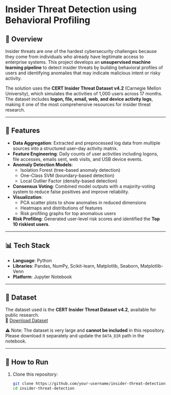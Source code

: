 # Insider Threat Detection using Behavioral Profiling

## 📖 Overview
Insider threats are one of the hardest cybersecurity challenges because they come from individuals who already have legitimate access to enterprise systems. This project develops an **unsupervised machine learning pipeline** to detect insider threats by building behavioral profiles of users and identifying anomalies that may indicate malicious intent or risky activity.

The solution uses the **CERT Insider Threat Dataset v4.2** (Carnegie Mellon University), which simulates the activities of 1,000 users across 17 months. The dataset includes **logon, file, email, web, and device activity logs**, making it one of the most comprehensive resources for insider threat research.

---

## 🚀 Features
- **Data Aggregation**: Extracted and preprocessed log data from multiple sources into a structured user–day activity matrix.
- **Feature Engineering**: Daily counts of user activities including logons, file accesses, emails sent, web visits, and USB device events.
- **Anomaly Detection Models**: 
  - Isolation Forest (tree-based anomaly detection)
  - One-Class SVM (boundary-based detection)
  - Local Outlier Factor (density-based detection)
- **Consensus Voting**: Combined model outputs with a majority-voting system to reduce false positives and improve reliability.
- **Visualization**:
  - PCA scatter plots to show anomalies in reduced dimensions
  - Heatmaps and distributions of features
  - Risk profiling graphs for top anomalous users
- **Risk Profiling**: Generated user-level risk scores and identified the **Top 10 riskiest users**.

---

## 📊 Tech Stack
- **Language**: Python  
- **Libraries**: Pandas, NumPy, Scikit-learn, Matplotlib, Seaborn, Matplotlib-Venn  
- **Platform**: Jupyter Notebook  

---

## 📂 Dataset
The dataset used is the **CERT Insider Threat Dataset v4.2**, available for public research.  
🔗 [Download Dataset](https://kilthub.cmu.edu/articles/dataset/Insider_Threat_Test_Dataset/12841247)

⚠️ Note: The dataset is very large and **cannot be included** in this repository. Please download it separately and update the `DATA_DIR` path in the notebook.

---

## 📌 How to Run
1. Clone this repository:
   ```bash
   git clone https://github.com/your-username/insider-threat-detection.git
   cd insider-threat-detection
